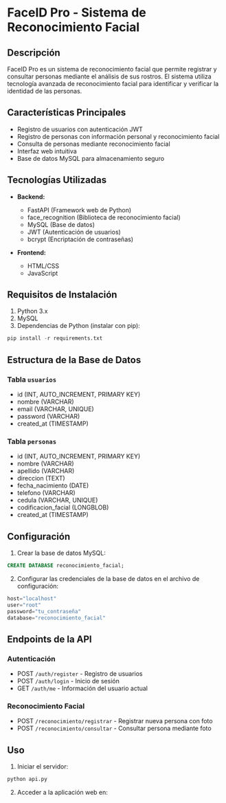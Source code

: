 # FaceID Pro - Sistema de Reconocimiento Facial

## Descripción
FaceID Pro es un sistema de reconocimiento facial que permite registrar y consultar personas mediante el análisis de sus rostros. El sistema utiliza tecnología avanzada de reconocimiento facial para identificar y verificar la identidad de las personas.

## Características Principales
- Registro de usuarios con autenticación JWT
- Registro de personas con información personal y reconocimiento facial
- Consulta de personas mediante reconocimiento facial
- Interfaz web intuitiva
- Base de datos MySQL para almacenamiento seguro

## Tecnologías Utilizadas
- **Backend:**
  - FastAPI (Framework web de Python)
  - face_recognition (Biblioteca de reconocimiento facial)
  - MySQL (Base de datos)
  - JWT (Autenticación de usuarios)
  - bcrypt (Encriptación de contraseñas)

- **Frontend:**
  - HTML/CSS
  - JavaScript

## Requisitos de Instalación
1. Python 3.x
2. MySQL
3. Dependencias de Python (instalar con pip):
```python
pip install -r requirements.txt
```

## Estructura de la Base de Datos
### Tabla `usuarios`
- id (INT, AUTO_INCREMENT, PRIMARY KEY)
- nombre (VARCHAR)
- email (VARCHAR, UNIQUE)
- password (VARCHAR)
- created_at (TIMESTAMP)

### Tabla `personas`
- id (INT, AUTO_INCREMENT, PRIMARY KEY)
- nombre (VARCHAR)
- apellido (VARCHAR)
- direccion (TEXT)
- fecha_nacimiento (DATE)
- telefono (VARCHAR)
- cedula (VARCHAR, UNIQUE)
- codificacion_facial (LONGBLOB)
- created_at (TIMESTAMP)

## Configuración
1. Crear la base de datos MySQL:
```sql
CREATE DATABASE reconocimiento_facial;
```

2. Configurar las credenciales de la base de datos en el archivo de configuración:
```python
host="localhost"
user="root"
password="tu_contraseña"
database="reconocimiento_facial"
```

## Endpoints de la API
### Autenticación
- POST `/auth/register` - Registro de usuarios
- POST `/auth/login` - Inicio de sesión
- GET `/auth/me` - Información del usuario actual

### Reconocimiento Facial
- POST `/reconocimiento/registrar` - Registrar nueva persona con foto
- POST `/reconocimiento/consultar` - Consultar persona mediante foto

## Uso
1. Iniciar el servidor:
```bash
python api.py
```
2. Acceder a la aplicación web en: 